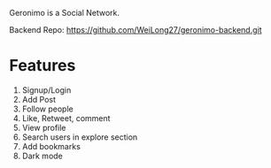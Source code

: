Geronimo is a Social Network.

Backend Repo: https://github.com/WeiLong27/geronimo-backend.git

# Features

1. Signup/Login
2. Add Post
3. Follow people
4. Like, Retweet, comment
5. View profile
6. Search users in explore section
7. Add bookmarks
8. Dark mode

